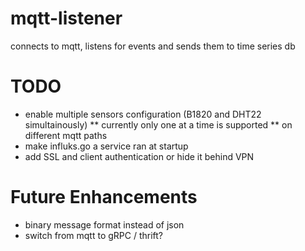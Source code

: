 # mqtt-listener
connects to mqtt, listens for events and sends them to time series db

# TODO
* enable multiple sensors configuration (B1820 and DHT22 simultainously)
** currently only one at a time is supported
** on different mqtt paths
* make influks.go a service ran at startup
* add SSL and client authentication
    or hide it behind VPN


# Future Enhancements
* binary message format instead of json
* switch from mqtt to gRPC / thrift?